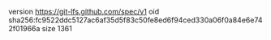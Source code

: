 version https://git-lfs.github.com/spec/v1
oid sha256:fc9522ddc5127ac6af35d5f83c50fe8ed6f94ced330a06f0a84e6e742f01966a
size 1361
